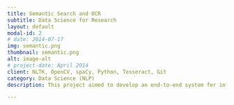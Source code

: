 ```yaml
---
title: Semantic Search and OCR
subtitle: Data Science for Research   
layout: default
modal-id: 2
# date: 2014-07-17
img: semantic.png
thumbnail: semantic.png
alt: image-alt
# project-date: April 2014
client: NLTK, OpenCV, spaCy, Python, Tesseract, Git 
category: Data Science (NLP)
description: This project aimed to develop an end-to-end system for information retrieval from large volumes of texts. Originally the data was in the form of scanned images hence, implemented OCR using Python libraries to extract text from PDFs. To query the text, I developed a semantic search algorithm using similarity metrics on tokens. I worked in a team of four people, all of them professional data scientists.  

---
```

